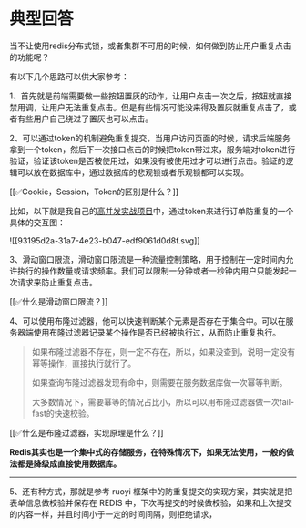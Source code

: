# 典型回答


当不让使用redis分布式锁，或者集群不可用的时候，如何做到防止用户重复点击的功能呢？



有以下几个思路可以供大家参考：



1、首先就是前端需要做一些按钮置灰的动作，让用户点击一次之后，按钮就直接禁用调，让用户无法重复点击。但是有些情况可能没来得及置灰就重复点击了，或者有些用户自己绕过了置灰也可以点击。



2、可以通过token的机制避免重复提交，当用户访问页面的时候，请求后端服务拿到一个token，然后下一次接口点击的时候把token带过来，服务端对token进行验证，验证该token是否被使用过，如果没有被使用过才可以进行点击。验证的逻辑可以放在数据库中，通过数据库的悲观锁或者乐观锁都可以实现。



[[✅Cookie，Session，Token的区别是什么？]]



比如，以下就是我自己的[高并发实战项目](http://nfturbo.wiki/nfturbo/)中，通过token来进行订单防重复的一个具体的交互图：

![[93195d2a-31a7-4e23-b047-edf9061d0d8f.svg]]



3、滑动窗口限流，滑动窗口限流是一种流量控制策略，用于控制在一定时间内允许执行的操作数量或请求频率。我们可以限制一分钟或者一秒钟内用户只能发起一次请求来防止重复点击。



[[✅什么是滑动窗口限流？]]



4、可以使用布隆过滤器，他可以快速判断某个元素是否存在于集合中。可以在服务器端使用布隆过滤器记录某个操作是否已经被执行过，从而防止重复执行。



> 如果布隆过滤器不存在，则一定不存在，所以，如果没查到，说明一定没有幂等操作，直接执行就行了。
>
> 如果查询布隆过滤器发现有命中，则需要在服务数据库做一次幂等判断。
>
> 大多数情况下，需要幂等的情况占比小，所以可以用布隆过滤器做一次fail-fast的快速校验。
>



[[✅什么是布隆过滤器，实现原理是什么？]]



**Redis其实也是一个集中式的存储服务，在特殊情况下，如果无法使用，一般的做法都是降级成直接使用数据库。**

****

5、还有种方式，那就是参考 ruoyi 框架中的防重复提交的实现方案，其实就是把表单信息做校验并保存在 REDIS 中，下次再提交的时候做校验，如果和上次提交的内容一样，并且时间小于一定的时间间隔，则拒绝请求，

